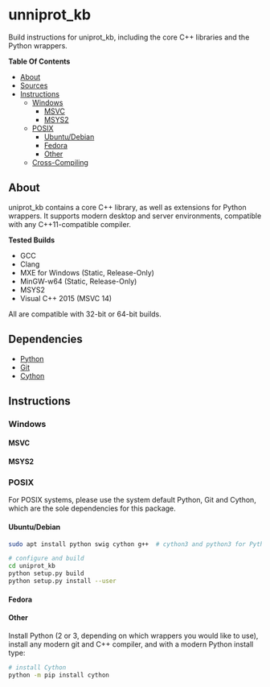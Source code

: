 unniprot_kb
===========

Build instructions for uniprot_kb, including the core C++ libraries and the Python wrappers.

**Table Of Contents**

- [About](#about)
- [Sources](#sources)
- [Instructions](#instructions)
  - [Windows](#windows)
    + [MSVC](#msvc)
    + [MSYS2](#msys2)
  - [POSIX](#posix)
    + [Ubuntu/Debian](#ubuntu-debian)
    + [Fedora](#fedora)
    + [Other](#other)
  - [Cross-Compiling](#cross-compiling)

## About

uniprot_kb contains a core C++ library, as well as extensions for Python wrappers. It supports modern desktop and server environments, compatible with any C++11-compatible compiler.

**Tested Builds**

- GCC
- Clang
- MXE for Windows (Static, Release-Only)
- MinGW-w64 (Static, Release-Only)
- MSYS2
- Visual C++ 2015 (MSVC 14)

All are compatible with 32-bit or 64-bit builds.

## Dependencies

- [Python](https://www.python.org/)
- [Git](https://git-scm.com/)
- [Cython](http://cython.org/)

## Instructions

### Windows

#### MSVC

#### MSYS2

### POSIX

For POSIX systems, please use the system default Python, Git and Cython, which are the sole dependencies for this package.

#### Ubuntu/Debian

```bash
sudo apt install python swig cython g++  # cython3 and python3 for Python3.x

# configure and build
cd uniprot_kb
python setup.py build
python setup.py install --user
```

#### Fedora



#### Other

Install Python (2 or 3, depending on which wrappers you would like to use), install any modern git and C++ compiler, and with a modern Python install type:

```bash
# install Cython
python -m pip install cython


```